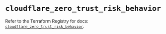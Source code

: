 # `cloudflare_zero_trust_risk_behavior`

Refer to the Terraform Registry for docs: [`cloudflare_zero_trust_risk_behavior`](https://registry.terraform.io/providers/cloudflare/cloudflare/4.40.0/docs/resources/zero_trust_risk_behavior).
